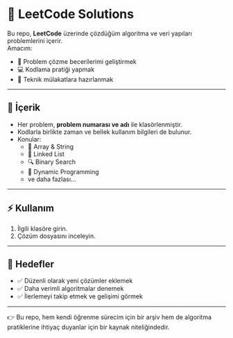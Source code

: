 # 🚀 LeetCode Solutions  

Bu repo, **LeetCode** üzerinde çözdüğüm algoritma ve veri yapıları problemlerini içerir.  
Amacım:  
- 🧠 Problem çözme becerilerimi geliştirmek  
- 💻 Kodlama pratiği yapmak  
- 🎯 Teknik mülakatlara hazırlanmak  

---

## 📂 İçerik  

- Her problem, **problem numarası ve adı** ile klasörlenmiştir.  
- Kodlarla birlikte zaman ve bellek kullanım bilgileri de bulunur.  
- Konular:  
  - 🔢 Array & String  
  - 🔗 Linked List  
  - 🔍 Binary Search  
  - 🧮 Dynamic Programming  
  - ve daha fazlası...  

---

## ⚡ Kullanım  

1. İlgili klasöre girin.  
2. Çözüm dosyasını inceleyin.  

---

## 🎯 Hedefler  

- ✅ Düzenli olarak yeni çözümler eklemek  
- ✅ Daha verimli algoritmalar denemek  
- ✅ İlerlemeyi takip etmek ve gelişimi görmek  

---

👉 Bu repo, hem kendi öğrenme sürecim için bir arşiv hem de algoritma pratiklerine ihtiyaç duyanlar için bir kaynak niteliğindedir.  
